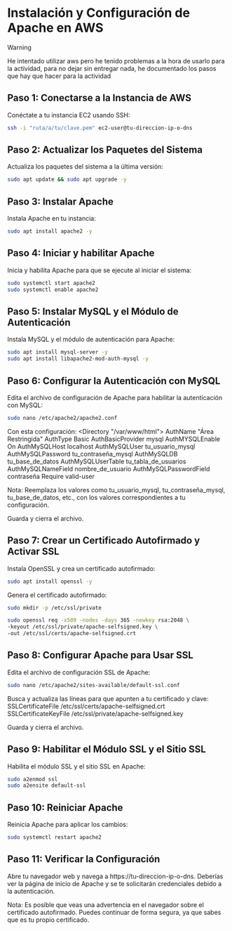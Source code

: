 # Instalación y Configuración de Apache en AWS

> [!Warning]
> He intentado utilizar aws pero he tenido problemas a la hora de usarlo para la actividad, para no dejar sin entregar nada, he documentado los pasos que hay que hacer para la actividad


## Paso 1: Conectarse a la Instancia de AWS

Conéctate a tu instancia EC2 usando SSH:

```sh
ssh -i "ruta/a/tu/clave.pem" ec2-user@tu-direccion-ip-o-dns
```

## Paso 2: Actualizar los Paquetes del Sistema

Actualiza los paquetes del sistema a la última versión:
```sh
sudo apt update && sudo apt upgrade -y
```

## Paso 3: Instalar Apache

Instala Apache en tu instancia:
```sh
sudo apt install apache2 -y
```

## Paso 4: Iniciar y habilitar Apache

Inicia y habilita Apache para que se ejecute al iniciar el sistema:
```sh
sudo systemctl start apache2
sudo systemctl enable apache2
```

## Paso 5: Instalar MySQL y el Módulo de Autenticación

Instala MySQL y el módulo de autenticación para Apache:
```sh
sudo apt install mysql-server -y
sudo apt install libapache2-mod-auth-mysql -y
```

## Paso 6: Configurar la Autenticación con MySQL

Edita el archivo de configuración de Apache para habilitar la autenticación con MySQL:
```sh
sudo nano /etc/apache2/apache2.conf
```

Con esta configuración: 
<Directory "/var/www/html">
    AuthName "Área Restringida"
    AuthType Basic
    AuthBasicProvider mysql
    AuthMYSQLEnable On
    AuthMySQLHost localhost
    AuthMySQLUser tu_usuario_mysql
    AuthMySQLPassword tu_contraseña_mysql
    AuthMySQLDB tu_base_de_datos
    AuthMySQLUserTable tu_tabla_de_usuarios
    AuthMySQLNameField nombre_de_usuario
    AuthMySQLPasswordField contraseña
    Require valid-user
</Directory>

Nota: Reemplaza los valores como tu_usuario_mysql, tu_contraseña_mysql, tu_base_de_datos, etc., con los valores correspondientes a tu configuración.

Guarda y cierra el archivo.

## Paso 7: Crear un Certificado Autofirmado y Activar SSL

Instala OpenSSL y crea un certificado autofirmado:
```sh
sudo apt install openssl -y
```

Genera el certificado autofirmado:
```sh
sudo mkdir -p /etc/ssl/private

sudo openssl req -x509 -nodes -days 365 -newkey rsa:2048 \
-keyout /etc/ssl/private/apache-selfsigned.key \
-out /etc/ssl/certs/apache-selfsigned.crt
```

## Paso 8: Configurar Apache para Usar SSL

Edita el archivo de configuración SSL de Apache:
```sh
sudo nano /etc/apache2/sites-available/default-ssl.conf
```

Busca y actualiza las líneas para que apunten a tu certificado y clave:
SSLCertificateFile /etc/ssl/certs/apache-selfsigned.crt
SSLCertificateKeyFile /etc/ssl/private/apache-selfsigned.key

Guarda y cierra el archivo.

## Paso 9: Habilitar el Módulo SSL y el Sitio SSL

Habilita el módulo SSL y el sitio SSL en Apache:
```sh
sudo a2enmod ssl
sudo a2ensite default-ssl
```
## Paso 10: Reiniciar Apache

Reinicia Apache para aplicar los cambios:
```sh
sudo systemctl restart apache2
```

## Paso 11: Verificar la Configuración

Abre tu navegador web y navega a https://tu-direccion-ip-o-dns. Deberías ver la página de inicio de Apache y se te solicitarán credenciales debido a la autenticación.

Nota: Es posible que veas una advertencia en el navegador sobre el certificado autofirmado. Puedes continuar de forma segura, ya que sabes que es tu propio certificado.
